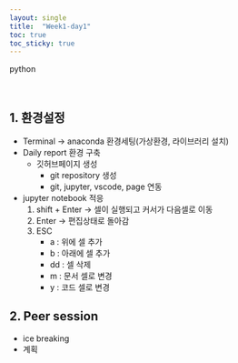 ```yaml
---
layout: single
title:  "Week1-day1"
toc: true
toc_sticky: true
---
```



python

<br>   

## 1. 환경설정

- Terminal -> anaconda 환경세팅(가상환경, 라이브러리 설치)
- Daily report 환경 구축
    - 깃허브페이지 생성
        - git repository 생성
        - git, jupyter, vscode, page 연동
- jupyter notebook 적응 
    1. shift + Enter -> 셀이 실행되고 커서가 다음셀로 이동
    2. Enter -> 편집상태로 돌아감
    3. ESC
        * a : 위에 셀 추가
        * b : 아래에 셀 추가
        * dd : 셀 삭제
        * m : 문서 셀로 변경
        * y : 코드 셀로 변경
    


## 2. Peer session 

- ice breaking
- 계획